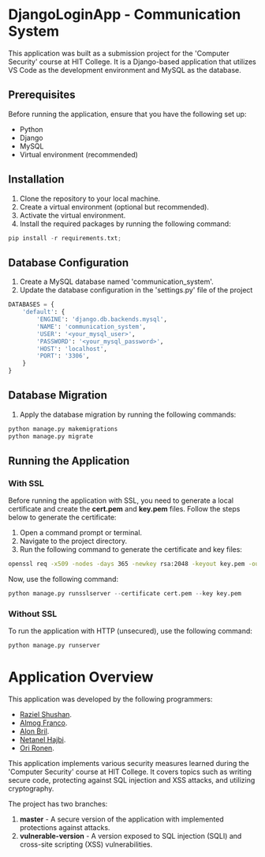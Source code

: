 # DjangoLoginApp - Communication System
This application was built as a submission project for the 'Computer Security' course at HIT College. It is a Django-based application that utilizes VS Code as the development environment and MySQL as the database.
## Prerequisites
Before running the application, ensure that you have the following set up:
- Python
- Django
- MySQL
- Virtual environment (recommended)

## Installation
1. Clone the repository to your local machine.
2. Create a virtual environment (optional but recommended).
3. Activate the virtual environment.
4. Install the required packages by running the following command:

```python 
pip install -r requirements.txt;
```

## Database Configuration
1. Create a MySQL database named 'communication_system'.
2. Update the database configuration in the 'settings.py' file of the project
```python 
DATABASES = {
    'default': {
        'ENGINE': 'django.db.backends.mysql',
        'NAME': 'communication_system',
        'USER': '<your_mysql_user>',
        'PASSWORD': '<your_mysql_password>',
        'HOST': 'localhost',
        'PORT': '3306',
    }
}
```
## Database Migration
1. Apply the database migration by running the following commands:
```python 
python manage.py makemigrations
python manage.py migrate
```

## Running the Application
### With SSL
Before running the application with SSL, you need to generate a local certificate and create the **cert.pem** and **key.pem** files. Follow the steps below to generate the certificate:
1. Open a command prompt or terminal.
2. Navigate to the project directory.
3. Run the following command to generate the certificate and key files:
```cmd 
openssl req -x509 -nodes -days 365 -newkey rsa:2048 -keyout key.pem -out cert.pem
```
Now, use the following command:
```python 
python manage.py runsslserver --certificate cert.pem --key key.pem
```
### Without SSL
To run the application with HTTP (unsecured), use the following command:
```python 
python manage.py runserver
```
# Application Overview
This application was developed by the following programmers:

- [Raziel Shushan](https://github.com/RazielShushan).
- [Almog Franco](https://github.com/Almog-Fr).
- [Alon Bril](https://github.com/alonbril).
- [Netanel Hajbi](https://github.com/netanelhaj).
- [Ori Ronen](https://github.com/orironen555).

This application implements various security measures learned during the 'Computer Security' course at HIT College. It covers topics such as writing secure code, protecting against SQL injection and XSS attacks, and utilizing cryptography.

The project has two branches:
1. **master** - A secure version of the application with implemented protections against attacks.
2. **vulnerable-version** - A version exposed to SQL injection (SQLI) and cross-site scripting (XSS) vulnerabilities.

